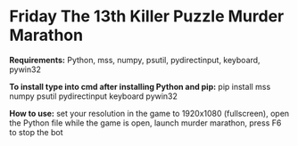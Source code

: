 # Friday The 13th Killer Puzzle Murder Marathon

**Requirements:**
Python,
mss,
numpy,
psutil,
pydirectinput,
keyboard,
pywin32

**To install type into cmd after installing Python and pip:**
pip install mss numpy psutil pydirectinput keyboard pywin32

**How to use:**
set your resolution in the game to 1920x1080 (fullscreen),
open the Python file while the game is open,
launch murder marathon,
press F6 to stop the bot
